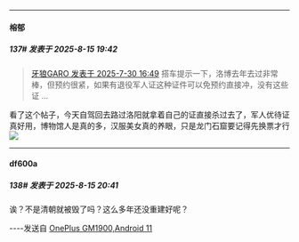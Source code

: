 ﻿
*****

####  榕郁  
##### 137#       发表于 2025-8-15 19:42

<blockquote><a href="httphttps://stage1st.com/2b/forum.php?mod=redirect&amp;goto=findpost&amp;pid=68185309&amp;ptid=2257758" target="_blank">牙狼GARO 发表于 2025-7-30 16:49</a>
搭车提示一下，洛博去年去过非常棒，但预约很紧，如果有退役军人证这种证件可以免预约直接冲，没有这些证 ...</blockquote>
看了这个帖子，今天自驾回去路过洛阳就拿着自己的证直接杀过去了，军人优待证真好用，博物馆人是真的多，汉服美女真的养眼，只是龙门石窟要记得先换票才行<img src="https://static.stage1st.com/image/smiley/face2017/057.png" referrerpolicy="no-referrer">


*****

####  df600a  
##### 138#       发表于 2025-8-15 20:41

诶？不是清朝就被毁了吗？这么多年还没重建好呢？

----发送自 [OnePlus GM1900,Android 11](http://stage1.5j4m.com/?1.47)

